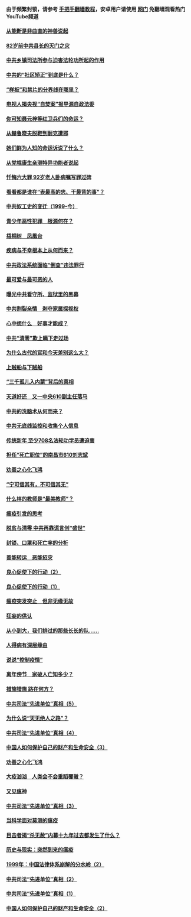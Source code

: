 #### 由于频繁封锁，请参考 [手把手翻墙教程](https://github.com/gfw-breaker/guides/wiki/)，安卓用户请使用 [网门](https://github.com/gfw-breaker/nogfw/blob/master/dl.md?t=04112100) 免翻墙观看热门YouTube频道 

#### [从能断是非曲直的神兽说起](../pages/19/423201.md?t=04112100) 

#### [82岁前中共县长的灭门之灾](../pages/19/423055.md?t=04112100) 

#### [中共乡镇司法所参与迫害法轮功所起的作用](../pages/19/423064.md?t=04112100) 

#### [中共的“社区矫正”到底是什么？](../pages/19/422870.md?t=04112100) 

#### [“样板”和禁片的分界线在哪里？](../pages/19/422704.md?t=04112100) 

#### [电视人揭央视“自焚案”报导源自政法委](../pages/19/422770.md?t=04112100) 

#### [你可知聂元梓等红卫兵们的命运？](../pages/19/422848.md?t=04112100) 

#### [从赫鲁晓夫脱鞋到耐克遭邪](../pages/19/422826.md?t=04112100) 

#### [她们鲜为人知的命运诉说了什么？](../pages/19/422754.md?t=04112100) 

#### [从党棍康生亲测特异功能者说起](../pages/19/422657.md?t=04112100) 

#### [忏悔六大罪 92岁老人卧病嘱写罪过碑](../pages/19/422750.md?t=04112100) 

#### [看看都是谁在“表最高的忠、干最背的事”？](../pages/19/422703.md?t=04112100) 

#### [中共奴工史的变迁（1999-今）](../pages/19/422656.md?t=04112100) 

#### [青少年恶性犯罪　根源何在？](../pages/19/422449.md?t=04112100) 

#### [梧桐树　凤凰台](../pages/19/422442.md?t=04112100) 

#### [疾病与不幸根本上从何而来？](../pages/19/422438.md?t=04112100) 

#### [中共政法系统面临“倒查”违法罪行](../pages/19/422497.md?t=04112100) 

#### [最可爱与最可恶的人](../pages/19/422448.md?t=04112100) 

#### [曝光中共看守所、监狱里的黑幕](../pages/19/422390.md?t=04112100) 

#### [中共割裂亲情　剥夺家属探视权](../pages/19/422364.md?t=04112100) 

#### [心中想什么　好事才能成？](../pages/19/422318.md?t=04112100) 

#### [中共“清零”欺上瞒下走过场](../pages/19/422306.md?t=04112100) 

#### [为什么古代的官和今天差别这么大？](../pages/19/422228.md?t=04112100) 

#### [上贼船与下贼船](../pages/19/422276.md?t=04112100) 

#### [“三千孤儿入内蒙”背后的真相](../pages/19/422229.md?t=04112100) 

#### [天道好还　又一中央610副主任落马](../pages/19/422155.md?t=04112100) 

#### [中共的洗脑术从何而来？](../pages/19/422154.md?t=04112100) 

#### [中共无底线监控和收集个人信息](../pages/19/422039.md?t=04112100) 

#### [传统新年 至少708名法轮功学员遭迫害](../pages/19/421946.md?t=04112100) 

#### [担任“死亡职位”的南昌市610刘志斌](../pages/19/421957.md?t=04112100) 

#### [劝善之心化飞鸿](../pages/19/421164.md?t=04112100) 

#### [“宁可信其有，不可信其无”](../pages/19/421691.md?t=04112100) 

#### [什么样的教师是“最美教师”？](../pages/19/421755.md?t=04112100) 

#### [瘟疫引发的思考](../pages/19/421594.md?t=04112100) 

#### [脱贫与清零 中共再靠谎言创“盛世”](../pages/19/421590.md?t=04112100) 

#### [封锁、口罩和死亡率的分析](../pages/19/421495.md?t=04112100) 

#### [善能转运　恶能招灾](../pages/19/421334.md?t=04112100) 

#### [良心促使下的行动（2）](../pages/19/421361.md?t=04112100) 

#### [良心促使下的行动（1）](../pages/19/421302.md?t=04112100) 

#### [瘟疫突发突止　但非无缘无故](../pages/19/421281.md?t=04112100) 

#### [狂妄的供认](../pages/19/421199.md?t=04112100) 

#### [从小到大，我们排过的那些长长的队……](../pages/19/421243.md?t=04112100) 

#### [人得病有深层缘由](../pages/19/420864.md?t=04112100) 

#### [说说“控制疫情”](../pages/19/420831.md?t=04112100) 

#### [离年傍节　家破人亡知多少？](../pages/19/420563.md?t=04112100) 

#### [措施错施  路在何方？](../pages/19/420076.md?t=04112100) 

#### [中共司法“先进单位”真相（5）](../pages/19/419453.md?t=04112100) 

#### [为什么说“天无绝人之路”？](../pages/19/419618.md?t=04112100) 

#### [中共司法“先进单位”真相（4）](../pages/19/419452.md?t=04112100) 

#### [中国人如何保护自己的财产和生命安全（3）](../pages/19/419405.md?t=04112100) 

#### [劝善之心化飞鸿](../pages/19/418758.md?t=04112100) 

#### [大疫汹汹　人类会不会重蹈覆辙？](../pages/19/419691.md?t=04112100) 

#### [又见瘟神](../pages/19/419225.md?t=04112100) 

#### [中共司法“先进单位”真相（3）](../pages/19/419451.md?t=04112100) 

#### [当科学面对莫测的瘟疫](../pages/19/419625.md?t=04112100) 

#### [目击者揭“杀无赦”内幕十九年过去都发生了什么？](../pages/19/419617.md?t=04112100) 

#### [历史与现实：突然到来的瘟疫](../pages/19/419619.md?t=04112100) 

#### [1999年：中国法律体系崩解的分水岭（2）](../pages/19/419455.md?t=04112100) 

#### [中共司法“先进单位”真相（2）](../pages/19/419450.md?t=04112100) 

#### [中共司法“先进单位”真相（1）](../pages/19/419449.md?t=04112100) 

#### [中国人如何保护自己的财产和生命安全（2）](../pages/19/419404.md?t=04112100) 

